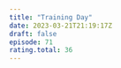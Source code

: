```yaml
---
title: "Training Day"
date: 2023-03-21T21:19:17Z
draft: false
episode: 71
rating.total: 36
---
```


